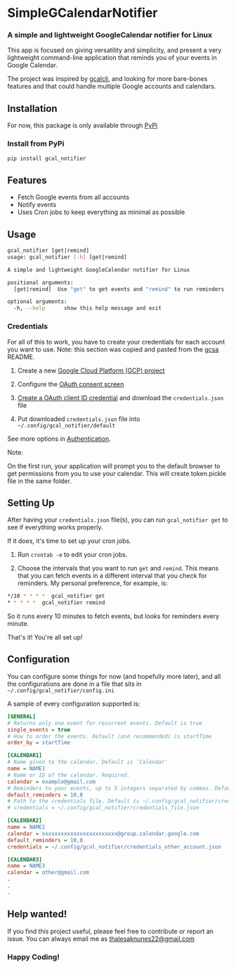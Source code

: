 # SimpleGCalendarNotifier

### A simple and lightweight GoogleCalendar notifier for Linux

This app is focused on giving versatility and simplicity, and present a
very lightweight command-line application that reminds you of your events
in Google Calendar.

The project was inspired by [gcalcli](https://github.com/insanum/gcalcli),
and looking for more bare-bones features and that could handle multiple
Google accounts and calendars.

Installation
------------

For now, this package is only available through [PyPi](https://pypi.org/)

### Install from PyPi
```sh
pip install gcal_notifier
```

Features
--------

- Fetch Google events from all accounts
- Notify events
- Uses Cron jobs to keep everything as minimal as possible

Usage
-----

```sh
gcal_notifier [get|remind]
usage: gcal_notifier [-h] [get|remind]

A simple and lightweight GoogleCalendar notifier for Linux

positional arguments:
  [get|remind]  Use "get" to get events and "remind" to run reminders

optional arguments:
  -h, --help      show this help message and exit
```

### Credentials

For all of this to work, you have to create your credentials for each account
you want to use.
Note: this section was copied and pasted from the [gcsa](https://google-calendar-simple-api.readthedocs.io/en/latest/getting_started.html) README.

1. Create a new [Google Cloud Platform (GCP) project](https://developers.google.com/workspace/guides/create-project)

2. Configure the [OAuth consent screen](https://developers.google.com/workspace/guides/create-credentials#configure_the_oauth_consent_screen)

3. [Create a OAuth client ID credential](https://developers.google.com/workspace/guides/create-credentials#create_a_oauth_client_id_credential)
and download the `credentials.json` file

4. Put downloaded `credentials.json` file into `~/.config/gcal_notifier/default`

See more options in [Authentication](https://google-calendar-simple-api.readthedocs.io/en/latest/authentication.html#authentication).

Note:

On the first run, your application will prompt you to the default browser to get permissions from you to use your calendar.
This will create token.pickle file in the same folder.

Setting Up
----------

After having your `credentials.json` file(s), you can run `gcal_notifier get`
to see if everything works properly.

If it does, it's time to set up your cron jobs.

1. Run `crontab -e` to edit your cron jobs.

2. Choose the intervals that you want to run `get` and `remind`. This means
that you can fetch events in a different interval that you check for reminders.
My personal preference, for example, is:
```sh
*/10 * * * *  gcal_notifier get
* * * * *  gcal_notifier remind
```
So it runs every 10 minutes to fetch events, but looks for reminders every minute.

That's it! You're all set up!

Configuration
-------------

You can configure some things for now (and hopefully more later), and all the
configurations are done in a file that sits in `~/.config/gcal_notifier/config.ini`

A sample of every configuration supported is:
```ini
[GENERAL]
# Returns only one event for recurrent events. Default is true
single_events = true
# How to order the events. Default (and recommended) is startTime
order_by = startTime

[CALENDAR1]
# Name given to the calendar. Default is 'Calendar'
name = NAME1
# Name or ID of the calendar. Required.
calendar = example@gmail.com
# Reminders to your events, up to 5 integers separated by commas. Default is None
default_reminders = 10,0
# Path to the credentials file. Default is ~/.config/gcal_notifier/credentials.json
# credentials = ~/.config/gcal_notifier/credentials_file.json

[CALENDAR2]
name = NAME2
calendar = xxxxxxxxxxxxxxxxxxxxxxxx@group.calendar.google.com
default_reminders = 10,0
credentials = ~/.config/gcal_notifier/credentials_other_account.json

[CALENDAR3]
name = NAME3
calendar = other@gmail.com
.
.
.
```

## Help wanted!

If you find this project useful, please feel free to contribute or report an issue.
You can always email me as thalesaknunes22@gmail.com

### Happy Coding!
